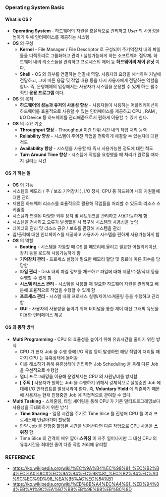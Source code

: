 ### Operating System Basic



#### What is OS ?

- **Operating System** - 하드웨어의 자원을 효율적으로 관리하고 *User* 의 사용성을 높이기 위해 인터페이스를 제공하는 시스템
- **OS** 의 구성
  - **Kernel** - File Manager / File Descriptor 로 구성되어 주기억장치 내의 파일들을 디렉토리로 그룹화하고 관리 / 실행가능하게 하는 소프트웨어 집약체. 하드웨어 내의 리소스들을 관리하고 프로세스의 제어 등 **하드웨어의 제어 유닛** 이다.
  - **Shell** - OS 와 외부를 연결하는 연결체 역할. 사용자의 요청을 해석하여 커널에 전달하고, 그에 따른 응답 및 작업 내용 등을 다시 사용자에게 전달하는 역할을 핟나. 즉, 운영체제의 입장에서는 사용자가 시스템을 운용할 수 있게 하는 필수적인 **응용 프로그램** 이다.
- **OS** 의 목적
  - **하드웨어의 성능과 유저의 사용성 향상** - 사용자들이 사용하는 어플리케이션이 하드웨어를 효율적으로 사용할 수 있는 인터페이스를 제공하고 CPU , RAM , I/O Device 등 하드웨어를 관리해줌으로서 편하게 이용할 수 있게 한다.
- **OS** 의 주요 기준
  - **Throughput 향상** - Throughput 이란 단위 시간 내의 작업 처리 능력
  - **Reliability 향상** - 시스템이 주어진 작업을 정확하게 해결할 수 있는지에 대한 척도
  - **Availability 향상** - 시스템을 사용할 때 즉시 사용가능한 정도에 대한 척도
  - **Turn Around Time 향상** - 시스템에 작업을 요청했을 때 처리가 완료될 때까지 걸리는 시간



#### OS 가 하는 일

-  **OS** 의 기능
  - 시스템의 메모리 ( 주 / 보조 기억장치 ), I/O 장치, CPU 등 하드웨어 내의 자원들에 대한 관리
  - 제한된 하드웨어 리소스를 효율적으로 활용해 작업들을 처리할 수 있도록 리소스 스케줄링
  - 시스템과 연결된 다양한 외부 장치 및 네트워크를 관리하고 사용가능하게 함
  - 시스템을 검사하고 오류가 발생했을 시 복구해 시스템의 사용성을 높임
  - 데이터의 관리 및 리소스 공유 / 보호를 관장해 시스템을 관리
  - 입/출력에 대한 인터페이스를 제공하고 사용자가 시스템을 편하게 사용가능하게 함
- **OS** 의 역할
  - **Booting** - 시스템을 가동할 때 OS 를 메모리에 올리고 필요한 어플리케이션, 장치 등을 로드해 사용가능하게 함
  - **기억장치 관리** - 프로세스 실행에 필요한 메모리 할당 및 종료에 따른 회수를 담당함
  - **파일 관리** - Disk 내의 파일 정보를 체크하고 파일에 대해 저장/수정/삭제 등을 수행할 수 있게 함
  - **시스템 리소스 관리** - 시스템을 사용할 때 필요한 하드웨어 자원을 관리하고 배분해 효율적으로 작업을 수행할 수 있게 함
  - **프로세스 관리** - 시스템 내의 프로세스 실행/제어/스케줄링 등을 수행하고 관리함
  - **GUI** - 사용자의 사용성을 높이기 위해 터미널을 통한 제어 대신 그래픽 유닛을 이용한 인터페이스 제공



#### OS 의 동작 방식

- **Multi Programming**  - CPU 의 효율성을 높이기 위해 유휴시간을 줄이기 위한 방식
  - CPU 가 현재 Job 을 수행 중에 I/O 작업 등이 발생하면 해당 작업이 처리될 때 까지 CPU 는 유휴상태에 들어감
  - 이를 해소하기 위해 유휴상태에 진입하면 Job Scheduling 을 통해 다른 Job 을 우선적으로 수행함
  - 멀티 프로그래밍을 이용해 운영체제는 CPU 의 자원낭비를 방지함
  - **[ 주의 ]** 사용자가 원하는 Job 을 수행하기 위해서 강제적으로 실행중인 Job 에 대해 I/O 인터럽트를 발생시켜야 한다. 즉, **Voluntary Yield** 에 의존하기 때문에 사용자는 현재 진행중인 Job 에 직접적으로 관여할 수 없다.
- **Multi Tasking** - 스케줄링, 타임 셰어링을 통해 CPU 가 기존 멀티프로그래밍보다 사용성을 극대화하기 위한 방식
  - **Time Sharing** - 일정 시간을 주기로 Time Slice 를 진행해 CPU 를 여러 프로세스에 번갈아가며 할당함 
  - 만약 Job 을 진행중 할당된 시간을 넘어선다면 다른 작업으로 CPU 사용을 **스위칭** 함
  - Time Slice 의 간격이 매우 짧아 **스위칭** 이 자주 일어나지만 그 대신 CPU 의 유휴시간을 최대한 줄여 다중 작업 처리에 유리함



### REFERENCE

- https://ko.wikipedia.org/wiki/%EC%9A%B4%EC%98%81_%EC%B2%B4%EC%A0%9C#%EC%9A%B4%EC%98%81_%EC%B2%B4%EC%A0%9C%EC%9D%98_%EA%B5%AC%EC%84%B1
- https://ko.wikipedia.org/wiki/%EB%8B%A4%EC%A4%91_%ED%94%84%EB%A1%9C%EA%B7%B8%EB%9E%98%EB%B0%8D

